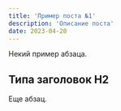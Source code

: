 ```yaml
---
title: 'Пример поста №1'
description: 'Описание поста'
date: 2023-04-20
---
```


Некий пример абзаца.

## Типа заголовок H2

Еще абзац.

